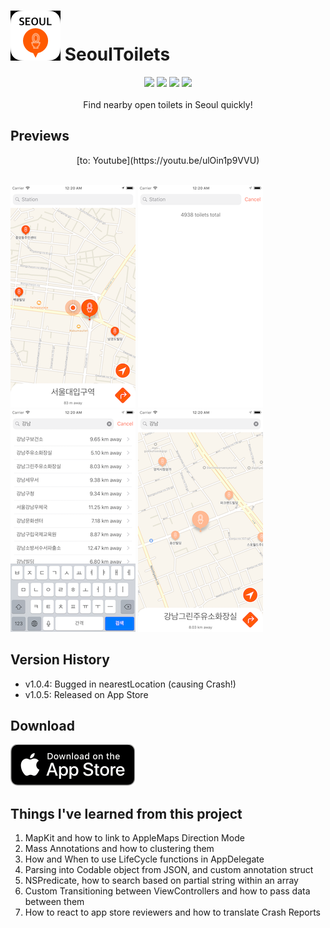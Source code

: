# ![Icon](Resources/SeoulToiletsIcons/icon_40pt@2x.png) SeoulToilets

<p align="center">
<img src="https://img.shields.io/badge/swift-4.1-ff6600.svg" />
<img src="https://img.shields.io/badge/xcode-9.3-0087ff.svg" />
<img src="https://img.shields.io/badge/contacts-@Willicious.k-ff5a00.svg" />
<img src="https://img.shields.io/github/license/mashape/apistatus.svg" /> <br><br>
Find nearby open toilets in Seoul quickly!
</p>

## Previews
<p align="center">
[to: Youtube](https://youtu.be/ulOin1p9VVU) <br><br>

![shot1](ScreenShots/p55-1-resize.png)
![shot2](ScreenShots/p55-2-resize.png)
![shot3](ScreenShots/p55-3-resize.png)
![shot4](ScreenShots/p55-4-resize.png)
</p>

## Version History
- v1.0.4: Bugged in nearestLocation (causing Crash!)
- v1.0.5: Released on App Store

## Download
<a href="https://itunes.apple.com/us/app/seoultoilets/id1394390892?l=ko&ls=1&mt=8"> ![Available](Resources/Download_on_the_App_Store_Badge_US-UK_blk_092917.png)
</a>


## Things I've learned from this project
1. MapKit and how to link to AppleMaps Direction Mode
2. Mass Annotations and how to clustering them
3. How and When to use LifeCycle functions in AppDelegate
4. Parsing into Codable object from JSON, and custom annotation struct
5. NSPredicate, how to search based on partial string within an array
6. Custom Transitioning between ViewControllers and how to pass data between them
7. How to react to app store reviewers and how to translate Crash Reports
